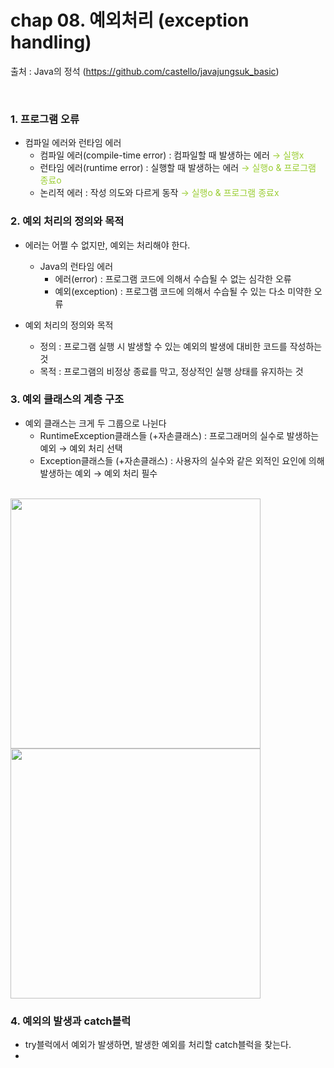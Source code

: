 # chap 08. 예외처리 (exception handling)

출처 : Java의 정석 (https://github.com/castello/javajungsuk_basic)

<br>

### 1. 프로그램 오류
- 컴파일 에러와 런타임 에러
  - 컴파일 에러(compile-time error) : 컴파일할 때 발생하는 에러 <span style="color: yellowgreen"> → 실행x </span>
  - 런타임 에러(runtime error) : 실행할 때 발생하는 에러 <span style="color: yellowgreen"> → 실행o & 프로그램 종료o </span>
  - 논리적 에러 : 작성 의도와 다르게 동작 <span style="color: yellowgreen"> → 실행o & 프로그램 종료x </span>

### 2. 예외 처리의 정의와 목적
- 에러는 어쩔 수 없지만, 예외는 처리해야 한다.
  - Java의 런타임 에러
    - 에러(error) : 프로그램 코드에 의해서 수습될 수 없는 심각한 오류
    - 예외(exception) : 프로그램 코드에 의해서 수습될 수 있는 다소 미약한 오류

- 예외 처리의 정의와 목적
  - 정의 : 프로그램 실행 시 발생할 수 있는 예외의 발생에 대비한 코드를 작성하는 것
  - 목적 : 프로그램의 비정상 종료를 막고, 정상적인 실행 상태를 유지하는 것


### 3. 예외 클래스의 계층 구조
- 예외 클래스는 크게 두 그룹으로 나뉜다
  - RuntimeException클래스들 (+자손클래스) : 프로그래머의 실수로 발생하는 예외 → 예외 처리 선택
  - Exception클래스들 (+자손클래스) : 사용자의 실수와 같은 외적인 요인에 의해 발생하는 예외 → 예외 처리 필수

<br>
  <img src="https://github.com/sj921/TIL/assets/111365047/730bad63-c18a-41f8-8c75-5f4116c8dde2" width="400" height="auto"/>
  <img src="https://github.com/sj921/TIL/assets/111365047/b6bf630e-b3cc-44bd-8a59-efe4ddc92f6b" width="400" height="auto"/>
<br>

### 4. 예외의 발생과 catch블럭
- try블럭에서 예외가 발생하면, 발생한 예외를 처리할 catch블럭을 찾는다.
- 




